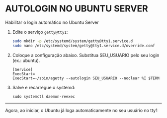 # AUTOLOGIN NO UBUNTU SERVER

Habilitar o login automático no Ubuntu Server

1. Edite o serviço `getty@tty1`:
    ```bash
    sudo mkdir -p /etc/systemd/system/getty@tty1.service.d
    sudo nano /etc/systemd/system/getty@tty1.service.d/override.conf
    ```

2. Coloque a configuração abaixo. Substitua SEU_USUARIO pelo seu login (ex.: ubuntu).
    ```
    [Service]
    ExecStart=
    ExecStart=-/sbin/agetty --autologin SEU_USUARIO --noclear %I $TERM
    ```

3. Salve e recarregue o systemd:
    ```
    sudo systemctl daemon-reexec
    ```

---

Agora, ao iniciar, o Ubuntu já loga automaticamente no seu usuário no tty1
